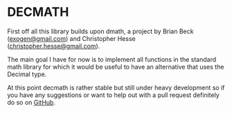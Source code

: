 DECMATH
=====

First off all this library builds upon dmath, a project by Brian Beck (exogen@gmail.com) and Christopher Hesse (christopher.hesse@gmail.com).

The main goal I have for now is to implement all functions in the standard math library for which it would be useful to have an alternative that uses the Decimal type.

At this point decmath is rather stable but still under heavy development so if you have any suggestions or want to help out with a pull request definitely do so on [GitHub](https://github.com/ElecProg/decmath).
